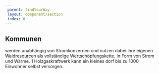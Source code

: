 ```yaml
---
 parent: findYourWay
 layout: component/section
 index: 0
---
```


## Kommunen 
werden unabhängig von Stromkonzernen und nutzen dabei ihre eigenen Waldresourcen  als vollständige Wertschöpfungskette. In Form von Strom und Wärme. 1 Holzgaskraftwerk kann ein kleines dorf bis zu 1000 Einwohner selbst versorgen. 